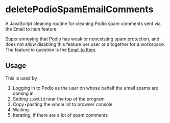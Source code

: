 # deletePodioSpamEmailComments

A JavaScript cleaning routine for cleaning Podio spam comments sent via the Email to item feature

Super annoying that [Podio](https://podio.com) has weak or nonexisting spam protection, and does not allow disabling this feature per user or altogether for a workspace. The feature in question is the [Email to Item](https://help.podio.com/hc/en-us/articles/201290603-Email-to-item).

## Usage

This is used by

1. Logging in to Podio as the user on whose behalf the email spams are coming in
1. Setting `spamUid` near the top of the program
1. Copy+pasting the whole lot to browser console
1. Waiting
1. Iterating, if there are a lot of spam comments
